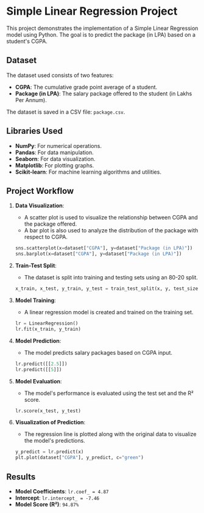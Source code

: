 # Simple Linear Regression Project

This project demonstrates the implementation of a Simple Linear Regression model using Python. The goal is to predict the package (in LPA) based on a student's CGPA.

## Dataset

The dataset used consists of two features:
- **CGPA**: The cumulative grade point average of a student.
- **Package (in LPA)**: The salary package offered to the student (in Lakhs Per Annum).

The dataset is saved in a CSV file: `package.csv`.

## Libraries Used

- **NumPy**: For numerical operations.
- **Pandas**: For data manipulation.
- **Seaborn**: For data visualization.
- **Matplotlib**: For plotting graphs.
- **Scikit-learn**: For machine learning algorithms and utilities.

## Project Workflow

1. **Data Visualization**:
    - A scatter plot is used to visualize the relationship between CGPA and the package offered.
    - A bar plot is also used to analyze the distribution of the package with respect to CGPA.
  
    ```python
    sns.scatterplot(x=dataset["CGPA"], y=dataset["Package (in LPA)"])
    sns.barplot(x=dataset["CGPA"], y=dataset["Package (in LPA)"])
    ```

2. **Train-Test Split**:
    - The dataset is split into training and testing sets using an 80-20 split.
  
    ```python
    x_train, x_test, y_train, y_test = train_test_split(x, y, test_size=0.2, random_state=42)
    ```

3. **Model Training**:
    - A linear regression model is created and trained on the training set.

    ```python
    lr = LinearRegression()
    lr.fit(x_train, y_train)
    ```

4. **Model Prediction**:
    - The model predicts salary packages based on CGPA input.

    ```python
    lr.predict([[2.5]])
    lr.predict([[5]])
    ```

5. **Model Evaluation**:
    - The model's performance is evaluated using the test set and the R² score.
    
    ```python
    lr.score(x_test, y_test)
    ```

6. **Visualization of Prediction**:
    - The regression line is plotted along with the original data to visualize the model's predictions.
  
    ```python
    y_predict = lr.predict(x)
    plt.plot(dataset["CGPA"], y_predict, c="green")
    ```

## Results

- **Model Coefficients**: `lr.coef_ = 4.87`
- **Intercept**: `lr.intercept_ = -7.46`
- **Model Score (R²)**: `94.87%`



